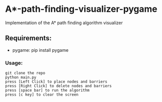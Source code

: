 # A*-path-finding-visualizer-pygame
Implementation of the A* path finding algorithm visualizer


## Requirements:
  - pygame: pip install pygame
  
  
  ### Usage:
    git clone the repo
    python main.py
    press [Left Click] to place nodes and barriers
    press [Right Click] to delete nodes and barriers
    press [space bar] to run the algorithm
    press [c key] to clear the screen
